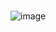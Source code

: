 # 
![image](https://github.com/Santhoshkumar1703/Assignment/assets/86228877/db545fd1-9218-4722-a93c-ab92cabfc87e)
